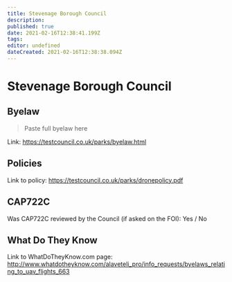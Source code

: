 ```yaml
---
title: Stevenage Borough Council
description: 
published: true
date: 2021-02-16T12:38:41.199Z
tags: 
editor: undefined
dateCreated: 2021-02-16T12:38:38.094Z
---
```


# Stevenage Borough Council


## Byelaw
> Paste full byelaw here

Link:
https://testcouncil.co.uk/parks/byelaw.html

## Policies
Link to policy:
https://testcouncil.co.uk/parks/dronepolicy.pdf

## CAP722C

Was CAP722C reviewed by the Council (if asked on the FOI): Yes / No

## What Do They Know

Link to WhatDoTheyKnow.com page:
http://www.whatdotheyknow.com/alaveteli_pro/info_requests/byelaws_relating_to_uav_flights_663

